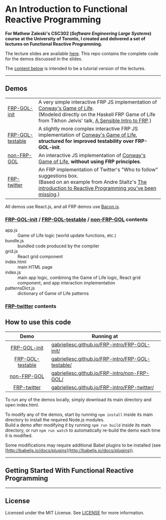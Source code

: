 # An Introduction to Functional Reactive Programming

**For Mathew Zaleski's CSC302 (*Software Engineering Large Systems*) course at the University of Toronto, I created and delivered a set of lectures on Functional Reactive Programming.**

The lecture slides are available [here](https://docs.google.com/presentation/d/e/2PACX-1vQ06TaoEe3o9Xu7FluNigjqaKwXreoPj4xYgZ-ZCAw4cXlMSPpEqAH0re11eP2_uzw7N_hpEZ33gWsG/pub?start=false&loop=false&delayms=3000). 
This repo contains the complete code for the demos discussed in the slides.

The [content below](#getting-started-with-functional-reactive-programming) is intended to be a tutorial version of the lectures.

---

## Demos

<table>
  <tbody>
    <tr>
	  <td><a href="https://github.com/gabriellesc/FRP-intro/tree/master/FRP-GOL-init">FRP-GOL-init</a></td>
      <td>A very simple interactive FRP JS implementation of <a href="https://en.wikipedia.org/wiki/Conway's_Game_of_Life">Conway's Game of Life</a>.<br />
      (Modeled directly on the Haskell FRP Game of Life from Tikhon Jelvis' talk, <a href="https://begriffs.com/posts/2016-07-27-tikhon-on-frp.html">A Sensible Intro to FRP</a>.)</td>
    </tr>
    <tr>
	  <td><a href="https://github.com/gabriellesc/FRP-intro/tree/master/FRP-GOL-testable">FRP-GOL-testable</a></td>
      <td>A slightly more complex interactive FRP JS implementation of <a href="https://en.wikipedia.org/wiki/Conway's_Game_of_Life">Conway's Game of Life</a>, <b>structured for improved testability over FRP-GOL-init</b>.</td>
	</tr>
    <tr>
	  <td><a href="https://github.com/gabriellesc/FRP-intro/tree/master/non-FRP-GOL">non-FRP-GOL</a></td>
      <td>An interactive JS implementation of <a href="https://en.wikipedia.org/wiki/Conway's_Game_of_Life">Conway's Game of Life</a>, <b>without using FRP principles</b>.</td>
	</tr>
    <tr>
	  <td><a href="https://github.com/gabriellesc/FRP-intro/tree/master/FRP-twitter">FRP-twitter</a></td>
      <td>An FRP implementation of Twitter's "Who to follow" suggestions box.<br />
	  (Based on an example from Andre Staltz's <a href="https://gist.github.com/staltz/868e7e9bc2a7b8c1f754">The introduction to Reactive Programming you've been missing</a>.)</td>
	</tr>
  </tbody>
</table>

All demos use React.js, and all FRP demos use <a href="https://github.com/baconjs/bacon.js">Bacon.js</a>.

### [FRP-GOL-init](FRP-GOL-init) / [FRP-GOL-testable](FRP-GOL-testable) / [non-FRP-GOL](non-FRP-GOL) contents
<dl>
  <dt>app.js</dt><dd>Game of Life logic (world update functions, etc.)</dd>
  <dt>bundle.js</dt><dd>bundled code produced by the compiler</dd>
  <dt>grid.js</dt><dd>React grid component</dd>
  <dt>index.html</dt><dd>main HTML page</dd>
  <dt>index.js</dt><dd>main app logic, combining the Game of Life logic, React grid component, and app interaction implementation</dd>
  <dt>patternsDict.js</dt><dd>dictionary of Game of Life patterns</dd>
</dl>
        
### [FRP-twitter](FRP-twitter) contents


## How to use this code

| Demo                                 | Running at |
| :----------------------------------: | ---------- |
| [FRP-GOL-init](FRP-GOL-init)         | [gabriellesc.github.io/FRP-intro/FRP-GOL-init/](https://gabriellesc.github.io/FRP-intro/FRP-GOL-init) |
| [FRP-GOL-testable](FRP-GOL-testable) | [gabriellesc.github.io/FRP-intro/FRP-GOL-testable/](https://gabriellesc.github.io/FRP-intro/FRP-GOL-testable) |
| [non-FRP-GOL](non-FRP-GOL)           | [gabriellesc.github.io/FRP-intro/non-FRP-GOL/](https://gabriellesc.github.io/FRP-intro/non-FRP-GOL) |
| [FRP-twitter](FRP-twitter)           | [gabriellesc.github.io/FRP-intro/FRP-twitter/](https://gabriellesc.github.io/FRP-intro/FRP-twitter) |

To run any of the demos locally, simply download its main directory and open index.html.

To modify any of the demos, start by running `npm install` inside its main directory to install the required Node.js modules.  
Build a demo after modifying it by running `npm run build` inside its main directory, or run `npm run watch` to automatically re-build the demo each time it is modified.

Some modifications may require additional Babel plugins to be installed (see [http://babeljs.io/docs/plugins](http://babeljs.io/docs/plugins)).

---

## Getting Started With Functional Reactive Programming



---

## License
Licensed under the MIT License. See [LICENSE](LICENSE) for more information.
